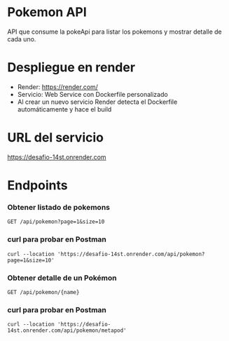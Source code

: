 # Pokemon API
API que consume la pokeApi para listar los pokemons y mostrar detalle de cada uno.
# Despliegue en render
- Render: https://render.com/
- Servicio: Web Service con Dockerfile personalizado
- Al crear un nuevo servicio Render detecta el Dockerfile automáticamente y hace el build

# URL del servicio
https://desafio-14st.onrender.com

# Endpoints
### Obtener listado de pokemons
```http
GET /api/pokemon?page=1&size=10
```
### curl para probar en Postman
```
curl --location 'https://desafio-14st.onrender.com/api/pokemon?page=1&size=10'
```

### Obtener detalle de un Pokémon
```http
GET /api/pokemon/{name}
```
### curl para probar en Postman
```
curl --location 'https://desafio-14st.onrender.com/api/pokemon/metapod'
```
